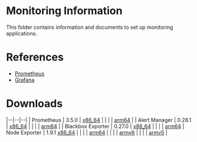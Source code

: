 # Monitoring Information

This folder contains information and documents to set up monitoring applications.

# References

- [Prometheus](https://prometheus.io/docs/introduction/overview/)
- [Grafana](https://grafana.com/docs/grafana/latest/?pg=oss-graf&plcmt=hero-btn-2)

# Downloads

|--|--|--|
| Prometheus | 3.5.0 | [x86_64](https://github.com/prometheus/prometheus/releases/download/v3.5.0/prometheus-3.5.0.linux-amd64.tar.gz) |
| | | [arm64](https://github.com/prometheus/prometheus/releases/download/v3.5.0/prometheus-3.5.0.linux-arm64.tar.gz) |
| Alert Manager | 0.28.1 | [x86_64](https://github.com/prometheus/alertmanager/releases/download/v0.28.1/alertmanager-0.28.1.linux-amd64.tar.gz) |
| | | [arm64](https://github.com/prometheus/alertmanager/releases/download/v0.28.1/alertmanager-0.28.1.linux-arm64.tar.gz) |
| Blackbox Exporter | 0.27.0 | [x86_64](https://github.com/prometheus/blackbox_exporter/releases/download/v0.27.0/blackbox_exporter-0.27.0.linux-amd64.tar.gz) |
| | | [arm64](https://github.com/prometheus/blackbox_exporter/releases/download/v0.27.0/blackbox_exporter-0.27.0.linux-arm64.tar.gz)
| Node Exporter | 1.9.1 [x86_64](https://github.com/prometheus/node_exporter/releases/download/v1.9.1/node_exporter-1.9.1.linux-amd64.tar.gz) |
| | | [arm64](https://github.com/prometheus/node_exporter/releases/download/v1.9.1/node_exporter-1.9.1.linux-arm64.tar.gz) |
| | | [armv6](https://github.com/prometheus/node_exporter/releases/download/v1.9.1/node_exporter-1.9.1.linux-armv6.tar.gz) |
| | | [armv5](https://github.com/prometheus/node_exporter/releases/download/v1.9.1/node_exporter-1.9.1.linux-armv5.tar.gz) |
